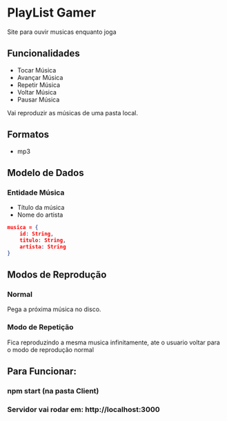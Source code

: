 # PlayList Gamer
Site para ouvir musicas enquanto joga

## Funcionalidades
* Tocar Música
* Avançar Música
* Repetir Música
* Voltar Música
* Pausar Música

Vai reproduzir as músicas de uma pasta local.

## Formatos
* mp3

## Modelo de Dados
### Entidade Música
* Título da música
* Nome do artista

```json
musica = {
    id: String,
    titulo: String,
    artista: String
} 
```

## Modos de Reprodução
### Normal
Pega a próxima música no disco.

### Modo de Repetição
Fica reproduzindo a mesma musica infinitamente, ate o usuario voltar para o modo de reprodução normal

## Para Funcionar:
### npm start (na pasta Client)
### Servidor vai rodar em: http://localhost:3000
